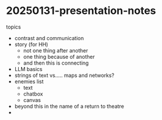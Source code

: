 # 20250131-presentation-notes

topics

- contrast and communication
- story (for HH)
  - not one thing after another
  - one thing because of another
  - and then this is connecting 
- LLM basics
- strings of text vs..... maps and networks?
- enemies list
  - text
  - chatbox
  - canvas
- beyond this in the name of a return to theatre
- 